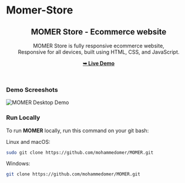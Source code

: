 # Momer-Store
<div align="center">
  
  <h2 align="center">MOMER Store - Ecommerce website</h2>

  MOMER Store is fully responsive ecommerce website, <br />Responsive for all devices, built using HTML, CSS, and JavaScript.

  <a href="https://momer-store.web.app/"><strong>➥ Live Demo</strong></a>

</div>

<br />

### Demo Screeshots

![MOMER Desktop Demo](./Momer%20Store/public/Screenshot-images/screenshot-1.png "Desktop Demo")

### Run Locally

To run **MOMER** locally, run this command on your git bash:

Linux and macOS:

```bash
sudo git clone https://github.com/mohammedomer/MOMER.git
```

Windows:

```bash
git clone https://github.com/mohammedomer/MOMER.git
```

